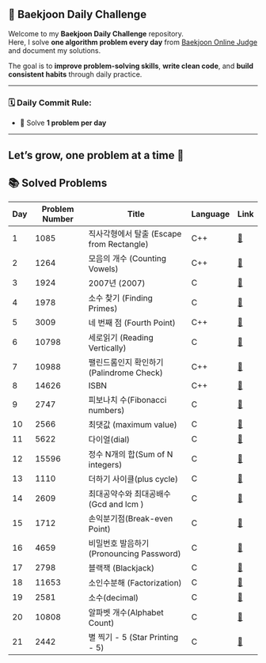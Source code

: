 ## 📘 Baekjoon Daily Challenge

Welcome to my **Baekjoon Daily Challenge** repository.  
Here, I solve **one algorithm problem every day** from [Baekjoon Online Judge](https://www.acmicpc.net/) and document my solutions.

The goal is to **improve problem-solving skills**, **write clean code**, and **build consistent habits** through daily practice.

---

### 🗓️ Daily Commit Rule:
- 🧠 Solve **1 problem per day**

---

Let’s grow, one problem at a time 🚀
---

## 📚 Solved Problems


| Day | Problem Number | Title                          | Language | Link                                           |
|-----|----------------|--------------------------------|----------|------------------------------------------------|
| 1   | 1085           | 직사각형에서 탈출 (Escape from Rectangle)      | C++      | [🔗](https://www.acmicpc.net/problem/1085)    |
| 2   | 1264           | 모음의 개수 (Counting Vowels)                 | C++      | [🔗](https://www.acmicpc.net/problem/1264)    |
| 3   | 1924           | 2007년 (2007)                               | C        | [🔗](https://www.acmicpc.net/problem/1924)    |
| 4   | 1978           | 소수 찾기 (Finding Primes)                     | C        | [🔗](https://www.acmicpc.net/problem/1978)    |
| 5   | 3009           | 네 번째 점 (Fourth Point)                      | C++      | [🔗](https://www.acmicpc.net/problem/3009)    |
| 6   | 10798          | 세로읽기 (Reading Vertically)                  | C        | [🔗](https://www.acmicpc.net/problem/10798)   |
| 7   | 10988          | 팰린드롬인지 확인하기 (Palindrome Check)       | C++      | [🔗](https://www.acmicpc.net/problem/10988)   |
| 8   | 14626          | ISBN                    | C++      | [🔗](https://www.acmicpc.net/problem/14626)   |
| 9   | 2747           | 피보나치 수(Fibonacci numbers)                  | C      | [🔗](https://www.acmicpc.net/problem/2747)   |
| 10   | 2566           | 최댓값 (maximum value)                  | C      | [🔗](https://www.acmicpc.net/problem/2566)   |
| 11   | 5622           | 다이얼(dial)                  | C      | [🔗](https://www.acmicpc.net/problem/5622)   |
| 12   | 15596       | 정수 N개의 합(Sum of N integers)              | C      | [🔗](https://www.acmicpc.net/problem/15596)   |
| 13   | 1110       | 더하기 사이클(plus cycle)              | C      | [🔗](https://www.acmicpc.net/problem/1110)   |
| 14   | 2609       | 최대공약수와 최대공배수(Gcd and lcm )              | C      | [🔗](https://www.acmicpc.net/problem/2609)   |
| 15   | 1712       | 손익분기점(Break-even Point)                         | C      | [🔗](https://www.acmicpc.net/problem/1712)   |
| 16   | 4659       | 비밀번호 발음하기 (Pronouncing Password)             | C      | [🔗](https://www.acmicpc.net/problem/4659)   |
| 17   | 2798       | 블랙잭 (Blackjack)                                   | C      | [🔗](https://www.acmicpc.net/problem/2798)   |
| 18   | 11653      | 소인수분해 (Factorization)                           | C      | [🔗](https://www.acmicpc.net/problem/11653)   |
| 19   | 2581       | 소수(decimal)                                              | C      | [🔗](https://www.acmicpc.net/problem/2581)   |
| 20   | 10808      | 알파벳 개수(Alphabet Count)                                | C      | [🔗](https://www.acmicpc.net/problem/10808)  |
| 21   | 2442      | 별 찍기 - 5 (Star Printing - 5)                            | C      | [🔗](https://www.acmicpc.net/problem/2442)  |